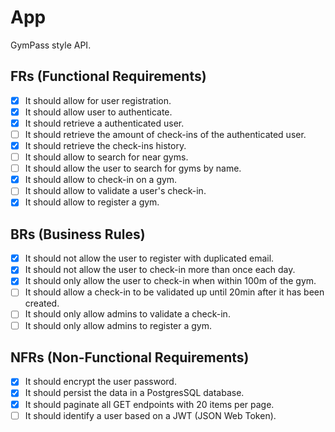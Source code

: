# App

GymPass style API.

## FRs (Functional Requirements)
- [x] It should allow for user registration.
- [x] It should allow user to authenticate.
- [x] It should retrieve a authenticated user.
- [ ] It should retrieve the amount of check-ins of the authenticated user.
- [x] It should retrieve the check-ins history.
- [ ] It should allow to search for near gyms.
- [ ] It should allow the user to search for gyms by name.
- [x] It should allow to check-in on a gym.
- [ ] It should allow to validate a user's check-in.
- [x] It should allow to register a gym.

## BRs (Business Rules)
- [x] It should not allow the user to register with duplicated email.
- [x] It should not allow the user to check-in more than once each day.
- [x] It should only allow the user to check-in when within 100m of the gym.
- [ ] It should allow a check-in to be validated up until 20min after it has been created.
- [ ] It should only allow admins to validate a check-in.
- [ ] It should only allow admins to register a gym.

## NFRs (Non-Functional Requirements)
- [x] It should encrypt the user password.
- [x] It should persist the data in a PostgresSQL database.
- [x] It should paginate all GET endpoints with 20 items per page.
- [ ] It should identify a user based on a JWT (JSON Web Token).